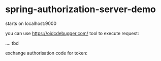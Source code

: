 # spring-authorization-server-demo

starts on localhost:9000

you can use https://oidcdebugger.com/ tool to execute request:

.... tbd

exchange authorisation code for token:



